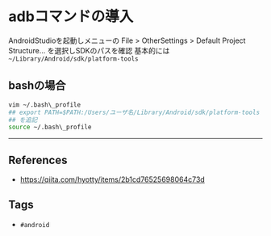 # adbコマンドの導入
AndroidStudioを起動しメニューの
File > OtherSettings > Default Project Structure… を選択しSDKのパスを確認
基本的には`~/Library/Android/sdk/platform-tools`

## bashの場合
```sh
vim ~/.bash\_profile
## export PATH=$PATH:/Users/ユーザ名/Library/Android/sdk/platform-tools
## を追記
source ~/.bash\_profile
```

---
## References
- https://qiita.com/hyotty/items/2b1cd76525698064c73d

## Tags
- `#android` 